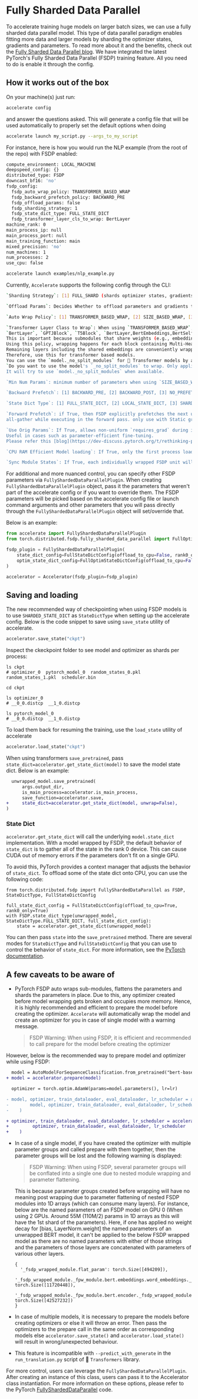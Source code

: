 <!--Copyright 2022 The HuggingFace Team. All rights reserved.

Licensed under the Apache License, Version 2.0 (the "License"); you may not use this file except in compliance with
the License. You may obtain a copy of the License at

http://www.apache.org/licenses/LICENSE-2.0

Unless required by applicable law or agreed to in writing, software distributed under the License is distributed on
an "AS IS" BASIS, WITHOUT WARRANTIES OR CONDITIONS OF ANY KIND, either express or implied. See the License for the
specific language governing permissions and limitations under the License.

⚠️ Note that this file is in Markdown but contain specific syntax for our doc-builder (similar to MDX) that may not be
rendered properly in your Markdown viewer.
-->

# Fully Sharded Data Parallel

To accelerate training huge models on larger batch sizes, we can use a fully sharded data parallel model.
This type of data parallel paradigm enables fitting more data and larger models by sharding the optimizer states, gradients and parameters.
To read more about it and the benefits, check out the [Fully Sharded Data Parallel blog](https://pytorch.org/blog/introducing-pytorch-fully-sharded-data-parallel-api/).
We have integrated the latest PyTorch's Fully Sharded Data Parallel (FSDP) training feature.
All you need to do is enable it through the config.

## How it works out of the box

On your machine(s) just run:

```bash
accelerate config
```

and answer the questions asked. This will generate a config file that will be used automatically to properly set the
default options when doing

```bash
accelerate launch my_script.py --args_to_my_script
```

For instance, here is how you would run the NLP example (from the root of the repo) with FSDP enabled:

```bash
compute_environment: LOCAL_MACHINE
deepspeed_config: {}
distributed_type: FSDP
downcast_bf16: 'no'
fsdp_config:
  fsdp_auto_wrap_policy: TRANSFORMER_BASED_WRAP
  fsdp_backward_prefetch_policy: BACKWARD_PRE
  fsdp_offload_params: false
  fsdp_sharding_strategy: 1
  fsdp_state_dict_type: FULL_STATE_DICT
  fsdp_transformer_layer_cls_to_wrap: BertLayer
machine_rank: 0
main_process_ip: null
main_process_port: null
main_training_function: main
mixed_precision: 'no'
num_machines: 1
num_processes: 2
use_cpu: false
```

```bash
accelerate launch examples/nlp_example.py
```

Currently, `Accelerate` supports the following config through the CLI:

```bash
`Sharding Strategy`: [1] FULL_SHARD (shards optimizer states, gradients and parameters), [2] SHARD_GRAD_OP (shards optimizer states and gradients), [3] NO_SHARD (DDP), [4] HYBRID_SHARD (shards optimizer states, gradients and parameters within each node while each node has full copy), [5] HYBRID_SHARD_ZERO2 (shards optimizer states and gradients within each node while each node has full copy)

`Offload Params`: Decides Whether to offload parameters and gradients to CPU

`Auto Wrap Policy`: [1] TRANSFORMER_BASED_WRAP, [2] SIZE_BASED_WRAP, [3] NO_WRAP

`Transformer Layer Class to Wrap`: When using `TRANSFORMER_BASED_WRAP`, user specifies comma-separated string of transformer layer class names (case-sensitive) to wrap ,e.g, 
`BertLayer`, `GPTJBlock`, `T5Block`, `BertLayer,BertEmbeddings,BertSelfOutput`...
This is important because submodules that share weights (e.g., embedding layer) should not end up in different FSDP wrapped units.
Using this policy, wrapping happens for each block containing Multi-Head Attention followed by couple of MLP layers. 
Remaining layers including the shared embeddings are conveniently wrapped in same outermost FSDP unit.
Therefore, use this for transformer based models.
You can use the `model._no_split_modules` for 🤗 Transformer models by answering `yes` to 
`Do you want to use the model's `_no_split_modules` to wrap. Only applicable for 🤗 Transformers`. 
It will try to use `model._no_split_modules` when available.  

`Min Num Params`: minimum number of parameters when using `SIZE_BASED_WRAP`

`Backward Prefetch`: [1] BACKWARD_PRE, [2] BACKWARD_POST, [3] NO_PREFETCH

`State Dict Type`: [1] FULL_STATE_DICT, [2] LOCAL_STATE_DICT, [3] SHARDED_STATE_DICT 

`Forward Prefetch`: if True, then FSDP explicitly prefetches the next upcoming
all-gather while executing in the forward pass. only use with Static graphs.

`Use Orig Params`: If True, allows non-uniform `requires_grad` during init, which means support for interspersed frozen and trainable paramteres. 
Useful in cases such as parameter-efficient fine-tuning. 
Please refer this [blog](https://dev-discuss.pytorch.org/t/rethinking-pytorch-fully-sharded-data-parallel-fsdp-from-first-principles/1019)

`CPU RAM Efficient Model loading`: If True, only the first process loads the pretrained model checkoint while all other processes have empty weights. Only applicable for 🤗 Transformers models. When using this, `Sync Module States` needs to True. 

`Sync Module States`: If True, each individually wrapped FSDP unit will broadcast module parameters from rank 0
```

For additional and more nuanced control, you can specify other FSDP parameters via `FullyShardedDataParallelPlugin`. 
When creating `FullyShardedDataParallelPlugin` object, pass it the parameters that weren't part of the accelerate config or if you want to override them.
The FSDP parameters will be picked based on the accelerate config file or launch command arguments and other parameters that you will pass directly through the `FullyShardedDataParallelPlugin` object will set/override that.

Below is an example:

```py
from accelerate import FullyShardedDataParallelPlugin
from torch.distributed.fsdp.fully_sharded_data_parallel import FullOptimStateDictConfig, FullStateDictConfig

fsdp_plugin = FullyShardedDataParallelPlugin(
    state_dict_config=FullStateDictConfig(offload_to_cpu=False, rank0_only=False),
    optim_state_dict_config=FullOptimStateDictConfig(offload_to_cpu=False, rank0_only=False),
)

accelerator = Accelerator(fsdp_plugin=fsdp_plugin)
```

## Saving and loading

The new recommended way of checkpointing when using FSDP models is to use `SHARDED_STATE_DICT` as `StateDictType` when setting up the accelerate config.
Below is the code snippet to save using `save_state` utility of accelerate.

```py
accelerator.save_state("ckpt")
```

Inspect the ckeckpoint folder to see model and optimizer as shards per process:
```
ls ckpt 
# optimizer_0  pytorch_model_0  random_states_0.pkl  random_states_1.pkl  scheduler.bin

cd ckpt

ls optimizer_0
# __0_0.distcp  __1_0.distcp

ls pytorch_model_0
# __0_0.distcp  __1_0.distcp
```

To load them back for resuming the training, use the `load_state` utility of accelerate

```py
accelerator.load_state("ckpt")
```

When using transformers `save_pretrained`, pass `state_dict=accelerator.get_state_dict(model)` to save the model state dict. 
  Below is an example:

```diff
  unwrapped_model.save_pretrained(
      args.output_dir,
      is_main_process=accelerator.is_main_process,
      save_function=accelerator.save,
+     state_dict=accelerator.get_state_dict(model, unwrap=False),
)
```

### State Dict

`accelerator.get_state_dict` will call the underlying `model.state_dict` implementation.  With a model wrapped by FSDP, the default behavior of `state_dict` is to gather all of the state in the rank 0 device.  This can cause CUDA out of memory errors if the parameters don't fit on a single GPU.

To avoid this, PyTorch provides a context manager that adjusts the behavior of `state_dict`.  To offload some of the state dict onto CPU, you can use the following code:

```
from torch.distributed.fsdp import FullyShardedDataParallel as FSDP, StateDictType, FullStateDictConfig

full_state_dict_config = FullStateDictConfig(offload_to_cpu=True, rank0_only=True)
with FSDP.state_dict_type(unwrapped_model, StateDictType.FULL_STATE_DICT, full_state_dict_config):
    state = accelerator.get_state_dict(unwrapped_model)
```

You can then pass `state` into the `save_pretrained` method.  There are several modes for `StateDictType` and `FullStateDictConfig` that you can use to control the behavior of `state_dict`.  For more information, see the [PyTorch documentation](https://pytorch.org/docs/stable/fsdp.html).

## A few caveats to be aware of

- PyTorch FSDP auto wraps sub-modules, flattens the parameters and shards the parameters in place.
  Due to this, any optimizer created before model wrapping gets broken and occupies more memory.
  Hence, it is highly recommended and efficient to prepare the model before creating the optimizer.
  `Accelerate` will automatically wrap the model and create an optimizer for you in case of single model with a warning message.
  > FSDP Warning: When using FSDP, it is efficient and recommended to call prepare for the model before creating the optimizer

However, below is the recommended way to prepare model and optimizer while using FSDP:

```diff
  model = AutoModelForSequenceClassification.from_pretrained("bert-base-cased", return_dict=True)
+ model = accelerator.prepare(model)

  optimizer = torch.optim.AdamW(params=model.parameters(), lr=lr)

- model, optimizer, train_dataloader, eval_dataloader, lr_scheduler = accelerator.prepare(
-        model, optimizer, train_dataloader, eval_dataloader, lr_scheduler
-    )

+ optimizer, train_dataloader, eval_dataloader, lr_scheduler = accelerator.prepare(
+         optimizer, train_dataloader, eval_dataloader, lr_scheduler
+    )
```

- In case of a single model, if you have created the optimizer with multiple parameter groups and called prepare with them together,
  then the parameter groups will be lost and the following warning is displayed:
  > FSDP Warning: When using FSDP, several parameter groups will be conflated into
  > a single one due to nested module wrapping and parameter flattening.
  
  This is because parameter groups created before wrapping will have no meaning post wrapping due to parameter flattening of nested FSDP modules into 1D arrays (which can consume many layers).
  For instance, below are the named parameters of an FSDP model on GPU 0 (When using 2 GPUs. Around 55M (110M/2) params in 1D arrays as this will have the 1st shard of the parameters). 
  Here, if one has applied no weight decay for [bias, LayerNorm.weight] the named parameters of an unwrapped BERT model, 
  it can't be applied to the below FSDP wrapped model as there are no named parameters with either of those strings and 
  the parameters of those layers are concatenated with parameters of various other layers.
  ```
  {
    '_fsdp_wrapped_module.flat_param': torch.Size([494209]), 
    '_fsdp_wrapped_module._fpw_module.bert.embeddings.word_embeddings._fsdp_wrapped_module.flat_param': torch.Size([11720448]), 
    '_fsdp_wrapped_module._fpw_module.bert.encoder._fsdp_wrapped_module.flat_param': torch.Size([42527232])
  }
  ```


- In case of multiple models, it is necessary to prepare the models before creating optimizers or else it will throw an error. 
Then pass the optimizers to the prepare call in the same order as corresponding models else `accelerator.save_state()` and `accelerator.load_state()` will result in wrong/unexpected behaviour.
- This feature is incompatible with `--predict_with_generate` in the `run_translation.py` script of 🤗 `Transformers` library.

For more control, users can leverage the `FullyShardedDataParallelPlugin`. After creating an instance of this class, users can pass it to the Accelerator class instantiation.
For more information on these options, please refer to the PyTorch [FullyShardedDataParallel](https://github.com/pytorch/pytorch/blob/0df2e863fbd5993a7b9e652910792bd21a516ff3/torch/distributed/fsdp/fully_sharded_data_parallel.py#L236) code.
